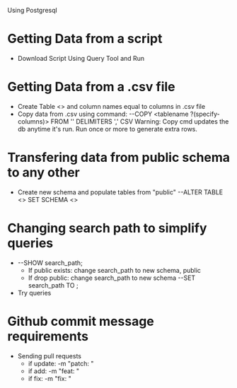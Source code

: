 Using Postgresql

# Getting Data from a script
* Download Script Using Query Tool and Run

# Getting Data from a .csv file
* Create Table <> and column names equal to columns in .csv file
* Copy data from .csv using command:
    --COPY <tablename ?(specify-columns)> FROM '<path-to-csvfile>' DELIMITERS ',' CSV
Warning: Copy cmd updates the db anytime it's run. Run once or more to generate extra rows.

# Transfering data from public schema to any other 
* Create new schema and populate tables from "public"
    --ALTER TABLE <> SET SCHEMA <>

# Changing search path to simplify queries
* --SHOW search_path;
    * If public exists: change search_path to new schema, public
    * If drop public: change search_path to new schema
    --SET search_path TO <schemaname>;
* Try queries

# Github commit message requirements
* Sending pull requests
    * if update: -m "patch: "
    * if add: -m "feat: "
    * if fix: -m "fix: "


